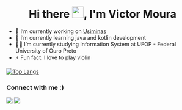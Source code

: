 <h1 align="center">Hi there <img src="https://raw.githubusercontent.com/kaueMarques/kaueMarques/master/hi.gif" width="30px">, I'm Victor Moura</h1>

- 🔭 I’m currently working on [Usiminas](https://www.instagram.com/usiminas.oficial/)
- 🌱 I’m currently learning java and kotlin development
- 👨‍💻 I’m currently studying Information System at UFOP - Federal University of Ouro Preto
- ⚡ Fun fact: I love to play violin

[![Top Langs](https://github-readme-stats.vercel.app/api/top-langs/?username=omouravictor&layout=compact&theme=gotham&hide_border=true)](https://github.com/anuraghazra/github-readme-stats)

<h3>Connect with me :)</h3>
<a href="mailto:omouravictor@gmail.com" target="_blank"><img src="https://img.shields.io/badge/Gmail-D14836?style=for-the-badge&logo=gmail&logoColor=white" target="_blank"></a>
<a href="https://www.linkedin.com/in/omouravictor/"><img src="https://img.shields.io/badge/-LinkedIn-%230077B5?style=for-the-badge&logo=linkedin&logoColor=white" target="_blank"></a>

<!--
**omouravictor/omouravictor** is a ✨ _special_ ✨ repository because its `README.md` (this file) appears on your GitHub profile.

Here are some ideas to get you started:

- 🔭 I’m currently working on ...
- 🌱 I’m currently learning ...
- 👯 I’m looking to collaborate on ...
- 🤔 I’m looking for help with ...
- 💬 Ask me about ...
- 📫 How to reach me: ...
- 😄 Pronouns: ...
- ⚡ Fun fact: ...
-->

